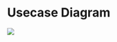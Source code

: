 # Usecase Diagram

![](https://github.com/cxlANDzjj/Dashboard/blob/master/resources/usecase.jp?raw=true)